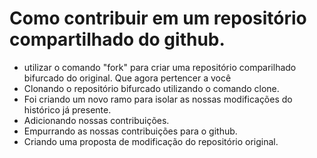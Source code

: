 ﻿# Como contribuir em um repositório compartilhado do github.
- utilizar o comando "fork" para criar uma repositório comparilhado bifurcado do original. Que agora pertencer a você
- Clonando o repositório bifurcado utilizando o comando clone.
- Foi criando um novo ramo para isolar as nossas modificações do histórico já presente.
- Adicionando nossas contribuições.
- Empurrando as nossas contribuições para o github.
- Criando uma proposta de modificação do repositório original.
